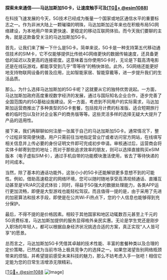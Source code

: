 **探索未来通信——马达加斯加5G卡，让速度触手可及[[TG💪+ @esim1088](https://t.me/s/esim1088)]**

在科技飞速发展的今天，5G技术已经成为衡量一个国家或地区通信水平的重要标志之一。作为非洲大陆上一颗璀璨的明珠，马达加斯加近年来也在积极布局5G网络建设，为本地用户带来更快速、更稳定的移动互联网体验。而今天我们要聊的主角，就是这款备受关注的马达加斯加5G卡。

首先，让我们来了解一下什么是5G卡。简单来说，5G卡是一种支持第五代移动通信技术的SIM卡，它不仅能够提供比传统4G网络更快的数据传输速度，还具备更低的延迟以及更高的连接密度。这意味着当你使用5G卡时，无论是下载高清电影还是在线玩游戏，都能享受到几乎“零等待”的畅快体验。此外，5G网络还能更好地支持物联网设备的普及应用，比如智能家居、智能穿戴等，进一步提升我们的生活品质。

那么，为什么选择马达加斯加的5G卡呢？这就要从它的独特优势说起。一方面，马达加斯加政府高度重视数字经济的发展，通过与国际知名企业合作，逐步完善了全国范围内的5G基础设施建设。另一方面，考虑到不同用户的实际需求，马达加斯加运营商推出了多种类型的5G卡套餐，包括按月计费的标准版、适合短期旅行者的临时包以及针对企业客户的商务版等等。这些灵活多样的选择无疑大大提升了产品的适用性。

接下来，我们再聊聊如何注册一张属于自己的马达加斯加5G卡。通常情况下，整个过程非常简便快捷。用户只需前往当地指定营业厅或者访问官方网站，在线填写相关信息并上传必要的身份证明文件即可完成初步申请。审核通过后，运营商会将实体卡邮寄到您的地址；而对于那些追求效率的朋友，则可以选择直接购买eSIM版本（电子虚拟SIM卡），通过手机自带的功能模块激活使用，省去了等待快递的时间成本。

当然，除了基本的通话功能外，这张小小的5G卡还能解锁更多意想不到的可能性。例如，借助高速稳定的网络环境，您可以随时随地享受高清视频通话、直播互动甚至是VR/AR沉浸式体验；同时，得益于5G强大的数据处理能力，各类APP运行更加流畅，即便是大型游戏也能轻松驾驭。而且值得一提的是，由于采用了先进的加密算法和技术手段，即使是在公共Wi-Fi热点下，您的个人信息也能够得到充分保护。

最后，不得不提的是价格因素。相较于其他国家和地区动辄数百元甚至上千元的5G资费标准，马达加斯加提供的服务显得格外亲民实惠。无论是学生党还是刚步入职场的年轻人，都可以根据自身经济状况挑选合适的方案，真正实现“人人皆可享”的愿景。

总而言之，马达加斯加5G卡凭借其卓越的技术性能、丰富的套餐种类以及合理的定价策略，已然成为当前市场上极具竞争力的选择之一。如果您渴望告别网络瓶颈带来的烦恼，并希望提前感受未来科技的魅力，那么不妨考虑入手一张吧！相信它定能为您的日常生活增添无限精彩。

[[TG💪+ @esim1088](https://t.me/s/esim1088) ![Image](https://i.postimg.cc/4NQfJmqS/Snipaste-2025-05-13-00-14-12.png)]
